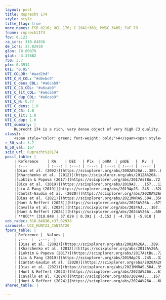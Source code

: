 ```yaml
---
layout: post
title: Ruprecht 174
style: style
title_flag: true
more_names: FSR 0216; OCL 176; C 2041+368; MWSC 3405; FoF 70
fname: ruprecht174
fov: 0.123
ra_icrs: 310.84836
de_icrs: 37.02938
glon: 78.00879
glat: -3.37682
r50: 3.7
plx: 0.3914
UTI: "0.95"
UTI_COLOR: "#aad2bd"
UTI_C_N_COL: "#d0ebc9"
UTI_C_dens_COL: "#a6cab9"
UTI_C_C3_COL: "#a6cab9"
UTI_C_lit_COL: "#a6cab9"
UTI_C_dup_COL: "#a6cab9"
UTI_C_N: 0.77
UTI_C_dens: 1.0
UTI_C_C3: 1.0
UTI_C_lit: 1.0
UTI_C_dup: 1.0
UTI_summary: |
    Ruprecht 174 is a rich, very dense object of very high C3 quality. It is very well-studied in the literature.
class3: |
    <span style="color: green; font-weight: bold;">A</span><span style="color: green; font-weight: bold;">A</span>
r_50_val: 3.7
N_50_val: 157
scix_url: Ruprecht%20174
posit_table: |
    | Reference    | RA    | DEC   | Plx  | pmRA  | pmDE   |  Rv  |
    | :---         | :---: | :---: | :---: | :---: | :---: | :---: |
    |[Dias et al. (2002)](https://scixplorer.org/abs/2002A%26A...389..871D) | 310.879 | 37.024 | -- | -2.73 | -4.49 | -- |
    |[Kharchenko et al. (2012)](https://scixplorer.org/abs/2012A%26A...543A.156K) | 310.856 | 37.012 | -- | -2.3 | -2.66 | -- |
    |[Loktin & Popova (2017)](https://scixplorer.org/abs/2017AstBu..72..257L) | 310.875 | 37.024 | -- | -2.73 | -4.49 | -- |
    |[Bica et al. (2019)](https://scixplorer.org/abs/2019AJ....157...12B) | 310.871 | 36.879 | -- | -- | -- | -- |
    |[Liu & Pang (2019)](https://scixplorer.org/abs/2019ApJS..245...32L) | 310.855 | 37.016 | 0.397 | -3.152 | -4.677 | -- |
    |[Cantat-Gaudin et al. (2020)](https://scixplorer.org/abs/2020A%26A...640A...1C) | 310.856 | 37.031 | 0.398 | -3.154 | -4.675 | -- |
    |[Dias et al. (2021)](https://scixplorer.org/abs/2021MNRAS.504..356D) | 310.858 | 37.023 | 0.405 | -3.152 | -4.672 | -- |
    |[Hunt & Reffert (2023)](https://scixplorer.org/abs/2023A%26A...673A.114H) | 310.861 | 37.031 | 0.39 | -3.145 | -4.705 | 40.831 |
    |[Cavallo et al. (2024)](https://scixplorer.org/abs/2024AJ....167...12C) | 310.854 | 37.021 | 0.395 | -- | -- | -- |
    |[Hunt & Reffert (2024)](https://scixplorer.org/abs/2024A%26A...686A..42H) | 310.861 | 37.031 | 0.39 | -3.145 | -4.705 | 40.831 |
    | **UCC** |310.848 | 37.029 | 0.391 | -3.153 | -4.716 | -5.918 | 
cds_radec: 310.84836,+37.02938
carousel: UCC_HUNT23_CANTAT20
fpars_table: |
    | Reference |  Values |
    | :---  |  :---:  |
    | [Dias et al. (2002)](https://scixplorer.org/abs/2002A%26A...389..871D) | `E(B-V)=0.32, Dist=2110.0, Age=8.9` |
    | [Kharchenko et al. (2012)](https://scixplorer.org/abs/2012A%26A...543A.156K) | `e_bv=0.321, distance=1817, log_age=8.9` |
    | [Loktin & Popova (2017)](https://scixplorer.org/abs/2017AstBu..72..257L) | `E(B-V)=0.435, Dmod=12.074, logt=8.83` |
    | [Liu & Pang (2019)](https://scixplorer.org/abs/2019ApJS..245...32L) | `Age=0.692, Z=0.25` |
    | [Cantat-Gaudin et al. (2020)](https://scixplorer.org/abs/2020A%26A...640A...1C) | `AVNN=1.43, DMNN=11.87, AgeNN=8.68` |
    | [Dias et al. (2021)](https://scixplorer.org/abs/2021MNRAS.504..356D) | `Av=1.962, Dist=2069, logage=8.509, [Fe/H]=-0.031` |
    | [Hunt & Reffert (2023)](https://scixplorer.org/abs/2023A%26A...673A.114H) | `AV50=1.887, diffAV50=1.27, MOD50=11.863, logAge50=8.404` |
    | [Cavallo et al. (2024)](https://scixplorer.org/abs/2024AJ....167...12C) | `AV50=2.12, dMod50=11.75, logAge50=8.38, [Fe/H]50=0.22` |
    | [Hunt & Reffert (2024)](https://scixplorer.org/abs/2024A%26A...686A..42H) | `MassJ=1078.09` |
shared_table: |
    
---
```

